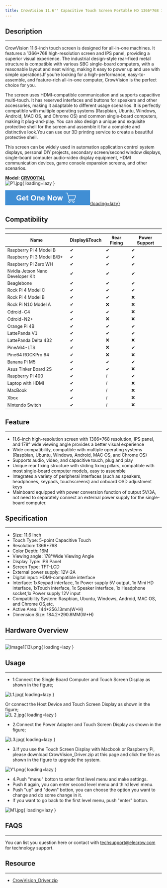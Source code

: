 ```yaml
---
title: CrowVision 11.6'' Capacitive Touch Screen Portable HD 1366*768 IPS LCD Display
---
```


## Description
-----------

CrowVision 11.6-inch touch screen is designed for all-in-one machines. It features a 1366\*768 high-resolution screen and IPS panel, providing a superior visual experience. The industrial design-style rear-fixed metal structure is compatible with various SBC single-board computers, with a reasonable layout and neat wiring, making it easy to power up and use with simple operations.If you're looking for a high-performance, easy-to-assemble, and feature-rich all-in-one computer, CrowVision is the perfect choice for you.

The screen uses HDMI-compatible communication and supports capacitive multi-touch. It has reserved interfaces and buttons for speakers and other accessories, making it adaptable to different usage scenarios. It is perfectly compatible with multiple operating systems (Raspbian, Ubuntu, Windows, Android, MAC OS, and Chrome OS) and common single-board computers, making it plug-and-play. You can also design a unique and exquisite protective shell for the screen and assemble it for a complete and distinctive look.You can use our 3D printing service to create a beautiful protective shell.

This screen can be widely used in automation application control system displays, personal DIY projects, secondary screen/second window displays, single-board computer audio-video display equipment, HDMI communication devices, game console expansion screens, and other scenarios.


**Model: [CRV00114L](https://www.elecrow.com/wizee-esp32-2-4-inch-intelligent-tft-lcd-touch-screen-240-320-hmi-display-compatible-with-arduino-lvgl.html)**  
![P1.jpg](https://wiki.elecrow.com/images/thumb/6/6a/P1.jpg/320px-P1.jpg){ loading=lazy }

[![Alt text](../../assets/images/Get_one_now.png){loading=lazy}](https://www.elecrow.com/wizee-esp32-2-4-inch-intelligent-tft-lcd-touch-screen-240-320-hmi-display-compatible-with-arduino-lvgl.html "Title text")

## Compatibility
-------------

| Name | Display&amp;Touch | Rear Fixing | Power Support |
|---|---|---|---|
| Raspberry Pi 4 Model B | ✔ | ✔ | ✔ |
| Raspberry Pi 3 Model B/B+ | ✔ | ✔ | ✔ |
| Raspberry Pi Zero WH | ✔ | ✔ | ✔ |
| Nvidia Jetson Nano Developer Kit | ✔ | ✔ | ✔ |
| Beaglebone | ✔ | ✔ | ✔ |
| Rock Pi 4 Model C | ✔ | ✔ | ✔ |
| Rock Pi 4 Model B | ✔ | ✔ | ❌ |
| Rock Pi N10 Model A | ✔ | ❌ | ❌ |
| Odroid-C4 | ✔ | ✔ | ❌ |
| Odroid-N2+ | ✔ | ❌ | ❌ |
| Orange Pi 4B | ✔ | ✔ | ✔ |
| LattePanda V1 | ✔ | ✔ | ✔ |
| LattePanda Delta 432 | ✔ | ❌ | ❌ |
| PineA64-LTS | ✔ | ❌ | ✔ |
| Pine64 ROCKPro 64 | ✔ | ❌ | ❌ |
| Banana Pi M5 | ✔ | ✔ | ✔ |
| Asus Tinker Board 2S | ✔ | ✔ | ❌ |
| Raspberry Pi 400 | ✔ | / | ✔ |
| Laptop with HDMI | ✔ | / | ❌ |
| MacBook | ✔ | / | ❌ |
| Xbox | ✔ | / | ❌ |
| Nintendo Switch | ✔ | / | ❌ |

## Feature
-------

- 11.6-inch high-resolution screen with 1366\*768 resolution, IPS panel, and 178° wide viewing angle provides a better visual experience
- Wide compatibility, compatible with multiple operating systems (Raspbian, Ubuntu, Windows, Android, MAC OS, and Chrome OS)
- Supports audio, video, and capacitive touch, plug and play
- Unique rear fixing structure with sliding fixing pillars, compatible with most single-board computer models, easy to assemble
- Integrates a variety of peripheral interfaces (such as speakers, headphones, keypads, touchscreens) and onboard OSD adjustment keys
- Mainboard equipped with power conversion function of output 5V/3A, not need to separately connect an external power supply for the single-board computer.

## Specification
-------------

- Size: 11.6 Inch
- Touch Type: 5-point Capacitive Touch
- Resolution: 1366\*768
- Color Depth: 16M
- Viewing angle: 178°Wide Viewing Angle
- Display Type: IPS Panel
- Screen Type: TFT-LCD
- External power supply: 12V-2A
- Digital input: HDMI-compatible interface
- Interface: 1xKeypad interface, 1x Power supply 5V output, 1x Mini HD interface, 1xTouch interface, 1x Speaker interface, 1x Headphone socket,1x Power supply 12V input
- Compatibility System: Raspbian, Ubuntu, Windows, Android, MAC OS, and Chrome OS,etc.
- Active Area: 144\*256.13mm(W\*H)
- Dimension Size: 184.2\*290.8MM(W\*H)

## Hardware Overview
-----------------

![Image1(13).png](https://wiki.elecrow.com/images/3/33/Image1%2813%29.png){ loading=lazy }

## Usage
-----

- 1.Connect the Single Board Computer and Touch Screen Display as shown in the figure;

![L1.jpg](https://wiki.elecrow.com/images/thumb/d/d9/L1.jpg/320px-L1.jpg){ loading=lazy }

Or connect the Host Device and Touch Screen Display as shown in the figure;  
![L 2.jpg](https://wiki.elecrow.com/images/thumb/c/c0/L_2.jpg/320px-L_2.jpg){ loading=lazy }

- 2.Connect the Power Adapter and Touch Screen Display as shown in the figure;

![L3.jpg](https://wiki.elecrow.com/images/thumb/4/43/L3.jpg/320px-L3.jpg){ loading=lazy }

- 3.If you use the Touch Screen Display with Macbook or Raspberry Pi, please download CrowVision\_Driver.zip at this page and click the file as shown in the figure to upgrade the system.

![Y1.png](https://wiki.elecrow.com/images/thumb/3/37/Y1.png/320px-Y1.png){ loading=lazy }

- 4.Push "menu" botton to enter first level menu and make settings.
- Push it again, you can enter second level menu and third level menu.
- Push "up" and "down" botton, you can choose the option you want to change and do some change in it.
- If you want to go back to the first level menu, push "enter" botton.

![M1.jpg](https://wiki.elecrow.com/images/thumb/d/db/M1.jpg/320px-M1.jpg){ loading=lazy }

## FAQS
----

You can list you question here or contact with techsupport@elecrow.com for technology support.

## Resource
--------

- [CrowVision\_Driver.zip](https://www.elecrow.com/wiki/images/a/a1/CrowVision_Driver.zip)